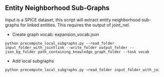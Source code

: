 ## Entity Neighborhood Sub-Graphs

Input is a SPICE dataset, this script will extract entity neighborhood sub-graphs for linked entities.  This requires the output of joint_nel.

- Create graph vocab: expansion_vocab.json
```
python precompute_local_subgraphs.py --read_folder input_folder_with_jointlink --write_folder output_folder --json_kg_folder path_containing_knowledge_graph_folder --task vocab 
```
- Add local subgraphs

``` bash
python precompute_local_subgraphs.py –read_folder input_folder_with_jointlink –write_folder output_folder –json_kg_folder path_containing_knowledge_graph_folder –allennlpNER_folder joint_tag_preprocess –partition valid –nel_entities
```
